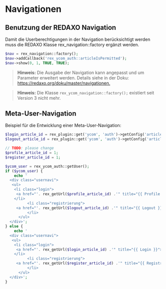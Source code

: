 # Navigationen

## Benutzung der REDAXO Navigation

Damit die Userberechtigungen in der Navigation berücksichtigt werden muss die REDAXO Klasse rex_navigation::factory ergänzt werden.

```php
$nav = rex_navigation::factory();
$nav->addCallback('rex_ycom_auth::articleIsPermitted');
$nav->show(0, 1, TRUE, TRUE);
```

> **Hinweis:** Die Ausgabe der Navigation kann angepasst und um Parameter erweitert werden. Details siehe in der Doku: <https://redaxo.org/doku/master/navigationen.>

> **Hinweis:** Die Klasse `rex_ycom_navigation::factory();` existiert seit Version 3 nicht mehr.

## Meta-User-Navigation

Beispiel für die Entwicklung einer Meta-User-Navigation:

```php
$login_article_id = rex_plugin::get('ycom', 'auth')->getConfig('article_id_login');
$logout_article_id = rex_plugin::get('ycom', 'auth')->getConfig('article_id_logout');

// TODO: please change
$profile_article_id = 1;
$register_article_id = 1;

$ycom_user = rex_ycom_auth::getUser();
if ($ycom_user) {
    echo '
  <div class="usernavi">
   <ul>
    <li class="login">
     <a href="'. rex_getUrl($profile_article_id) .'" title="{{ Profile }}" ><span>{{ Profile }}</span></a>
    </li>
          <li class="registrierung">
     <a href="'. rex_getUrl($logout_article_id) .'" title="{{ Logout }}"><span>'.$ycom_user->getValue('firstname').' '.$ycom_user->getValue('name').' - {{ Logout }}</span></a>
          </li>
      </ul>
  </div>';
} else {
    echo '
  <div class="usernavi">
   <ul>
    <li class="login">
     <a href="'. rex_getUrl($login_article_id) .'" title="{{ Login }}"><span>{{ Login }}</span></a>
    </li>
          <li class="registrierung">
     <a href="'. rex_getUrl($register_article_id) .'" title="{{ Registrierung }}"><span>{{ Register }}</span></a>
          </li>
      </ul>
  </div>';
}
```
